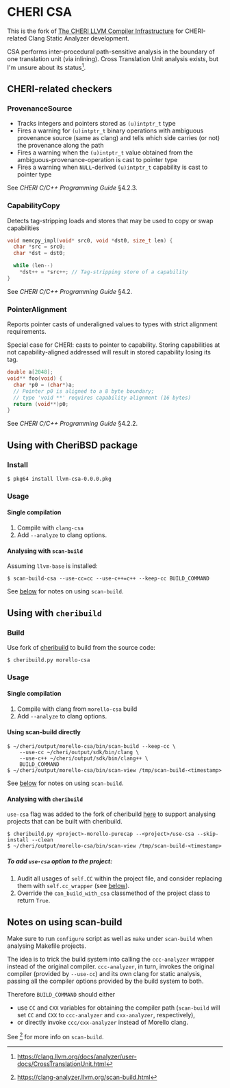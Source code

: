 # CHERI CSA

This is the fork of [The CHERI LLVM Compiler Infrastructure](https://git.morello-project.org/morello/llvm-project) for CHERI-related Clang Static Analyzer development.

CSA performs inter-procedural path-sensitive analysis in the boundary of one translation unit (via inlining). Cross Translation Unit analysis exists, but I'm unsure about its status[^1].

[^1]:https://clang.llvm.org/docs/analyzer/user-docs/CrossTranslationUnit.html


## CHERI-related checkers

### ProvenanceSource

* Tracks integers and pointers stored as `(u)intptr_t` type
* Fires a warning for `(u)intptr_t` binary operations with ambiguous provenance source (same as clang) and tells which side carries (or not) the provenance along the path
* Fires a warning when the `(u)intptr_t` value obtained from the ambiguous-provenance-operation is cast to pointer type
* Fires a warning when `NULL`-derived `(u)intptr_t` capability is cast to pointer type

See _CHERI C/C++ Programming Guide_ §4.2.3.

### CapabilityCopy

Detects tag-stripping loads and stores that may be used to copy or swap capabilities

```c
void memcpy_impl(void* src0, void *dst0, size_t len) {
  char *src = src0;
  char *dst = dst0;

  while (len--)
    *dst++ = *src++; // Tag-stripping store of a capability
}
```

See _CHERI C/C++ Programming Guide_ §4.2.

### PointerAlignment
Reports pointer casts of underaligned values to types with strict alignment requirements.

Special case for CHERI: casts to pointer to capability. Storing capabilities at not capability-aligned addressed will result in stored capability losing its tag.

```c
double a[2048];
void** foo(void) {
  char *p0 = (char*)a;
  // Pointer p0 is aligned to a 8 byte boundary;
  // type 'void **' requires capability alignment (16 bytes)
  return (void**)p0; 
}
```

See _CHERI C/C++ Programming Guide_ §4.2.2.

## Using with CheriBSD package

### Install

```
$ pkg64 install llvm-csa-0.0.0.pkg
```

### Usage

#### Single compilation

1. Compile with `clang-csa`
2. Add ``--analyze`` to clang options.

#### Analysing with ``scan-build``

Assuming `llvm-base` is installed:

```
$ scan-build-csa --use-cc=cc --use-c++=c++ --keep-cc BUILD_COMMAND
```

See [below](#notes-on-using-scan-build) for notes on using `scan-build`.

## Using with ``cheribuild``

### Build

Use fork of [cheribuild](https://github.ckm/rems-project/cheribuild/commits/use-csa) to build from the source code:

```
$ cheribuild.py morello-csa
```

### Usage

#### Single compilation

1. Compile with clang from `morello-csa` build
2. Add ``--analyze`` to clang options.

#### Using scan-build directly

```
$ ~/cheri/output/morello-csa/bin/scan-build --keep-cc \
    --use-cc ~/cheri/output/sdk/bin/clang \
    --use-c++ ~/cheri/output/sdk/bin/clang++ \
    BUILD_COMMAND
$ ~/cheri/output/morello-csa/bin/scan-view /tmp/scan-build-<timestamp>
```
See [below](#notes-on-using-scan-build) for notes on using `scan-build`.
    
#### Analysing with ``cheribuild``

``use-csa`` flag was added to the fork of cheribuild [here](https://github.ckm/rems-project/cheribuild/commits/use-csa) to support analysing projects that can be built with cheribuild.

```
$ cheribuild.py <project>-morello-purecap --<project>/use-csa --skip-install --clean
$ ~/cheri/output/morello-csa/bin/scan-view /tmp/scan-build-<timestamp>
```

##### To add ``use-csa`` option to the project:

1. Audit all usages of `self.CC` within the project file, and consider replacing them with `self.cc_wrapper` (see [below](#notes-on-using-scan-build)).
2. Override the ``can_build_with_csa`` classmethod of the project class to return `True`.

## Notes on using scan-build

Make sure to run `configure` script as well as `make` under `scan-build` when analysing Makefile projects.

The idea is to trick the build system into calling the `ccc-analyzer` wrapper instead of the original compiler. `ccc-analyzer`, in turn, invokes the original compiler (provided by ``--use-cc``) and its own clang for static analysis, passing all the compiler options provided by the build system to both.

Therefore `BUILD_COMMAND` should either
* use `CC` and `CXX` variables for obtaining the compiler path (`scan-build` will set `CC` and `CXX` to `ccc-analyzer` and `cxx-analyzer`, respectively),
* or directly invoke `ccc/cxx-analyzer` instead of Morello clang.

See [^2] for more info on `scan-build`.

[^2]:https://clang-analyzer.llvm.org/scan-build.html
